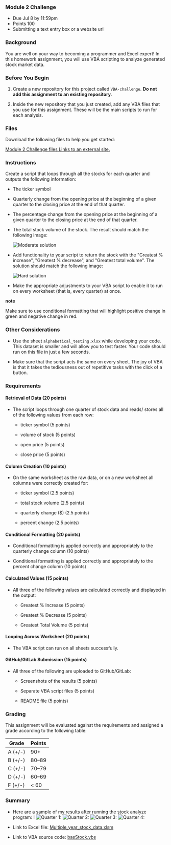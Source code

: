 ### Module 2 Challenge

-   Due Jul 8 by 11:59pm
-   Points 100
-   Submitting a text entry box or a website url

### Background

You are well on your way to becoming a programmer and Excel expert! In this homework assignment, you will use VBA scripting to analyze generated stock market data.

### Before You Begin

1.  Create a new repository for this project called `VBA-challenge`. **Do not add this assignment to an existing repository**.
    
2.  Inside the new repository that you just created, add any VBA files that you use for this assignment. These will be the main scripts to run for each analysis.
    

### Files

Download the following files to help you get started:

[Module 2 Challenge files Links to an external site.](https://static.bc-edx.com/data/dl-1-2/m2/lms/starter/Starter_Code.zip)

### Instructions

Create a script that loops through all the stocks for each quarter and outputs the following information:

-   The ticker symbol
    
-   Quarterly change from the opening price at the beginning of a given quarter to the closing price at the end of that quarter.
    
-   The percentage change from the opening price at the beginning of a given quarter to the closing price at the end of that quarter.
    
-   The total stock volume of the stock. The result should match the following image:
    
    ![Moderate solution](Data/moderate_solution.jpg)
-   Add functionality to your script to return the stock with the "Greatest % increase", "Greatest % decrease", and "Greatest total volume". The solution should match the following image:
    
    ![Hard solution](Data/hard_solution.jpg)
-   Make the appropriate adjustments to your VBA script to enable it to run on every worksheet (that is, every quarter) at once.
    

**note**

Make sure to use conditional formatting that will highlight positive change in green and negative change in red.

### Other Considerations

-   Use the sheet `alphabetical_testing.xlsx` while developing your code. This dataset is smaller and will allow you to test faster. Your code should run on this file in just a few seconds.
    
-   Make sure that the script acts the same on every sheet. The joy of VBA is that it takes the tediousness out of repetitive tasks with the click of a button.
    

### Requirements

#### Retrieval of Data (20 points)

-   The script loops through one quarter of stock data and reads/ stores all of the following values from each row:
    
    -   ticker symbol (5 points)
        
    -   volume of stock (5 points)
        
    -   open price (5 points)
        
    -   close price (5 points)
        

#### Column Creation (10 points)

-   On the same worksheet as the raw data, or on a new worksheet all columns were correctly created for:
    
    -   ticker symbol (2.5 points)
        
    -   total stock volume (2.5 points)
        
    -   quarterly change ($) (2.5 points)
        
    -   percent change (2.5 points)
        

#### Conditional Formatting (20 points)

-   Conditional formatting is applied correctly and appropriately to the quarterly change column (10 points)
    
-   Conditional formatting is applied correctly and appropriately to the percent change column (10 points)
    

#### Calculated Values (15 points)

-   All three of the following values are calculated correctly and displayed in the output:
    
    -   Greatest % Increase (5 points)
        
    -   Greatest % Decrease (5 points)
        
    -   Greatest Total Volume (5 points)
        

#### Looping Across Worksheet (20 points)

-   The VBA script can run on all sheets successfully.

#### GitHub/GitLab Submission (15 points)

-   All three of the following are uploaded to GitHub/GitLab:
    
    -   Screenshots of the results (5 points)
        
    -   Separate VBA script files (5 points)
        
    -   README file (5 points)
        

### Grading

This assignment will be evaluated against the requirements and assigned a grade according to the following table:

| Grade | Points |
| --- | --- |
| A (+/-) | 90+ |
| B (+/-) | 80–89 |
| C (+/-) | 70–79 |
| D (+/-) | 60–69 |
| F (+/-) | < 60 |

### Summary

- Here are a sample of my results after running the stock analyze program:
!
![Quarter 1:](Data/vba_challenge_q1_results.jpg)
![Quarter 2:](Data/vba_challenge_q2_results.jpg)
![Quarter 3:](Data/vba_challenge_q3_results.jpg)
![Quarter 4:](Data/vba_challenge_q4_results.png)

- Link to Excel file:
[Multiple_year_stock_data.xlsm](Data/Multiple_year_stock_data.xlsm)

- Link to VBA source code:
[basStock.vbs](Data/basStock.vbs)